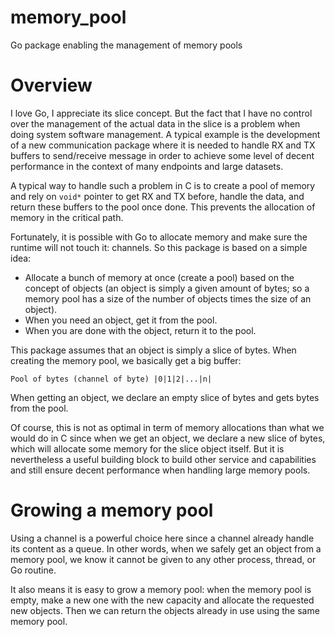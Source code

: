 # memory_pool
Go package enabling the management of memory pools

# Overview

I love Go, I appreciate its slice concept. But the fact that I have no control over the
management of the actual data in the slice is a problem when doing system software management.
A typical example is the development of a new communication package where it is needed to
handle RX and TX buffers to send/receive message in order to achieve some level of decent
performance in the context of many endpoints and large datasets.

A typical way to handle such a problem in C is to create a pool of memory and rely on `void*` pointer to get RX and TX before, handle the data, and return these buffers to the pool once
done. This prevents the allocation of memory in the critical path.

Fortunately, it is possible with Go to allocate memory and make sure the runtime will not
touch it: channels.
So this package is based on a simple idea:
- Allocate a bunch of memory at once (create a pool) based on the concept of objects (an object
is simply a given amount of bytes; so a memory pool has a size of the number of objects times
the size of an object).
- When you need an object, get it from the pool.
- When you are done with the object, return it to the pool.

This package assumes that an object is simply a slice of bytes. When creating the memory
pool, we basically get a big buffer:
```
Pool of bytes (channel of byte) |0|1|2|...|n|
```
When getting an object, we declare an empty slice of bytes and gets bytes from the pool.

Of course, this is not as optimal in term of memory allocations than what we would do in C since when we get an object, we declare a new slice of bytes, which will allocate some memory for the slice object itself. But it is nevertheless a useful building block to build other service and
capabilities and still ensure decent performance when handling large memory pools.

# Growing a memory pool

Using a channel is a powerful choice here since a channel already handle its content as a queue.
In other words, when we safely get an object from a memory pool, we know it cannot be given to
any other process, thread, or Go routine.

It also means it is easy to grow a memory pool: when the memory pool is empty, make a new one with the new capacity and allocate the requested new objects. Then we can return the objects already in
use using the same memory pool.
